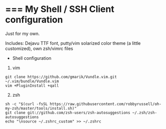 ===
My Shell / SSH Client configuration
===

Just for my own.

Includes: Dejavu TTF font, putty/vim solarized color theme (a little customized), own zsh/vimrc files

* Shell configuration

1. vim
```
git clone https://github.com/gmarik/Vundle.vim.git ~/.vim/bundle/Vundle.vim
vim +PluginInstall +qall
```

2. zsh
```
sh -c "$(curl -fsSL https://raw.githubusercontent.com/robbyrussell/oh-my-zsh/master/tools/install.sh)"
git clone git://github.com/zsh-users/zsh-autosuggestions ~/.zsh/zsh-autosuggestions
echo "\nsource ~/.zshrc_custom" >> ~/.zshrc
```